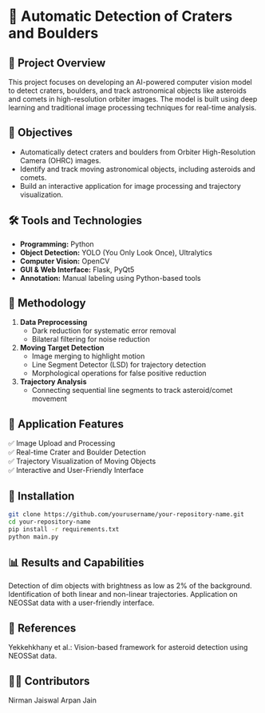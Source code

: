# 🚀 Automatic Detection of Craters and Boulders  

## 📌 Project Overview  
This project focuses on developing an AI-powered computer vision model to detect craters, boulders, and track astronomical objects like asteroids and comets in high-resolution orbiter images. The model is built using deep learning and traditional image processing techniques for real-time analysis.  

## 🎯 Objectives  
- Automatically detect craters and boulders from Orbiter High-Resolution Camera (OHRC) images.  
- Identify and track moving astronomical objects, including asteroids and comets.  
- Build an interactive application for image processing and trajectory visualization.  

## 🛠️ Tools and Technologies  
- **Programming:** Python  
- **Object Detection:** YOLO (You Only Look Once), Ultralytics  
- **Computer Vision:** OpenCV  
- **GUI & Web Interface:** Flask, PyQt5  
- **Annotation:** Manual labeling using Python-based tools  

## 🔬 Methodology  
1. **Data Preprocessing**  
   - Dark reduction for systematic error removal  
   - Bilateral filtering for noise reduction  
2. **Moving Target Detection**  
   - Image merging to highlight motion  
   - Line Segment Detector (LSD) for trajectory detection  
   - Morphological operations for false positive reduction  
3. **Trajectory Analysis**  
   - Connecting sequential line segments to track asteroid/comet movement  

## 📸 Application Features  
✅ Image Upload and Processing  
✅ Real-time Crater and Boulder Detection  
✅ Trajectory Visualization of Moving Objects  
✅ Interactive and User-Friendly Interface  

## 📂 Installation  
```bash
git clone https://github.com/yourusername/your-repository-name.git  
cd your-repository-name  
pip install -r requirements.txt  
python main.py  
```
## 📊 Results and Capabilities
Detection of dim objects with brightness as low as 2% of the background.
Identification of both linear and non-linear trajectories.
Application on NEOSSat data with a user-friendly interface.
## 🔗 References
Yekkehkhany et al.: Vision-based framework for asteroid detection using NEOSSat data.
## 👨‍💻 Contributors
Nirman Jaiswal
Arpan Jain
